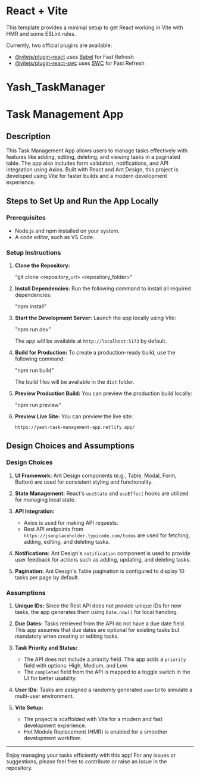 # React + Vite

This template provides a minimal setup to get React working in Vite with HMR and some ESLint rules.

Currently, two official plugins are available:

- [@vitejs/plugin-react](https://github.com/vitejs/vite-plugin-react/blob/main/packages/plugin-react/README.md) uses [Babel](https://babeljs.io/) for Fast Refresh
- [@vitejs/plugin-react-swc](https://github.com/vitejs/vite-plugin-react-swc) uses [SWC](https://swc.rs/) for Fast Refresh

# Yash_TaskManager

# Task Management App

## Description

This Task Management App allows users to manage tasks effectively with features like adding, editing, deleting, and viewing tasks in a paginated table. The app also includes form validation, notifications, and API integration using Axios. Built with React and Ant Design, this project is developed using Vite for faster builds and a modern development experience.

## Steps to Set Up and Run the App Locally

### Prerequisites

- Node.js and npm installed on your system.
- A code editor, such as VS Code.

### Setup Instructions

1. **Clone the Repository:**

   "git clone <repository_url>
   <repository_folder>"

2. **Install Dependencies:**
   Run the following command to install all required dependencies:

   "npm install"

3. **Start the Development Server:**
   Launch the app locally using Vite:

   "npm run dev"

   The app will be available at `http://localhost:5173` by default.

4. **Build for Production:**
   To create a production-ready build, use the following command:

   "npm run build"

   The build files will be available in the `dist` folder.

5. **Preview Production Build:**
   You can preview the production build locally:

   "npm run preview"
6. **Preview Live Site:**
    You can preview the live site:

    `https://yash-task-management-app.netlify.app/`

## Design Choices and Assumptions

### Design Choices

1. **UI Framework:**
   Ant Design components (e.g., Table, Modal, Form, Button) are used for consistent styling and functionality.

2. **State Management:**
   React's `useState` and `useEffect` hooks are utilized for managing local state.

3. **API Integration:**

   - Axios is used for making API requests.
   - Rest API endpoints from `https://jsonplaceholder.typicode.com/todos` are used for fetching, adding, editing, and deleting tasks.

4. **Notifications:**
   Ant Design's `notification` component is used to provide user feedback for actions such as adding, updating, and deleting tasks.

5. **Pagination:**
   Ant Design's Table pagination is configured to display 10 tasks per page by default.

### Assumptions

1. **Unique IDs:**
   Since the Rest API does not provide unique IDs for new tasks, the app generates them using `Date.now()` for local handling.

2. **Due Dates:**
   Tasks retrieved from the API do not have a due date field. This app assumes that due dates are optional for existing tasks but mandatory when creating or editing tasks.

3. **Task Priority and Status:**

   - The API does not include a priority field. This app adds a `priority` field with options: High, Medium, and Low.
   - The `completed` field from the API is mapped to a toggle switch in the UI for better usability.

4. **User IDs:**
   Tasks are assigned a randomly generated `userId` to simulate a multi-user environment.

5. **Vite Setup:**
   - The project is scaffolded with Vite for a modern and fast development experience.
   - Hot Module Replacement (HMR) is enabled for a smoother development workflow.

---

Enjoy managing your tasks efficiently with this app! For any issues or suggestions, please feel free to contribute or raise an issue in the repository.
